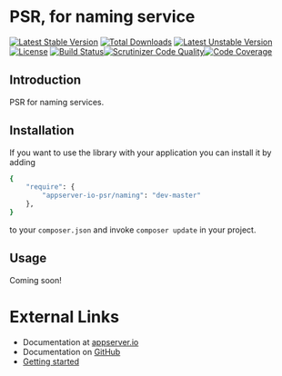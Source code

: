 # PSR, for naming service

[![Latest Stable Version](https://poser.pugx.org/appserver-io-psr/naming/v/stable.png)](https://packagist.org/packages/appserver-io-psr/naming) [![Total Downloads](https://poser.pugx.org/appserver-io-psr/naming/downloads.png)](https://packagist.org/packages/appserver-io-psr/naming) [![Latest Unstable Version](https://poser.pugx.org/appserver-io-psr/naming/v/unstable.png)](https://packagist.org/packages/appserver-io-psr/naming) [![License](https://poser.pugx.org/appserver-io-psr/naming/license.png)](https://packagist.org/packages/appserver-io-psr/naming) [![Build Status](https://travis-ci.org/appserver-io-psr/naming.png)](https://travis-ci.org/appserver-io-psr/naming)[![Scrutinizer Code Quality](https://scrutinizer-ci.com/g/appserver-io-psr/naming/badges/quality-score.png?b=master)](https://scrutinizer-ci.com/g/appserver-io-psr/naming/?branch=master)[![Code Coverage](https://scrutinizer-ci.com/g/appserver-io-psr/naming/badges/coverage.png?b=master)](https://scrutinizer-ci.com/g/appserver-io-psr/naming/?branch=master)

## Introduction

PSR for naming services.

## Installation

If you want to use the library with your application you can install it by adding

```sh
{
    "require": {
        "appserver-io-psr/naming": "dev-master"
    },
}
```

to your `composer.json` and invoke `composer update` in your project.

## Usage

Coming soon!

# External Links

* Documentation at [appserver.io](http://docs.appserver.io)
* Documentation on [GitHub](https://github.com/techdivision/TechDivision_AppserverDocumentation)
* [Getting started](https://github.com/techdivision/TechDivision_AppserverDocumentation/tree/master/docs/getting-started)

